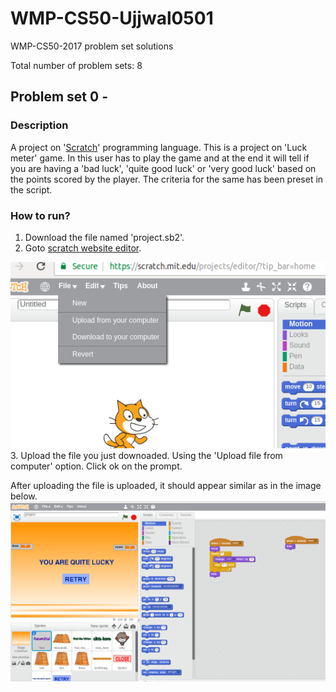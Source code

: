 # WMP-CS50-Ujjwal0501
WMP-CS50-2017 problem set solutions

Total number of problem sets: 8

## Problem set 0 -
### Description
A project on '[Scratch](https://scratch.mit.edu/about)' programming language.
This is a project on 'Luck meter' game. In this user has to play the game and at the end it will tell if you are having a 'bad luck', 'quite good luck' or 'very good luck' based on the points scored by the player.  The criteria for the same has been preset in the script.

### How to run?
1. Download the file named 'project.sb2'.
2. Goto [scratch website editor](https://scratch.mit.edu/projects/editor/?tip_bar=home).

![Scratch online editor](scratch.png)
3. Upload the file you just downoaded. Using the 'Upload file from computer' option. Click ok on the prompt.

After uploading the file is uploaded, it should appear similar as in the image below.
![Project file uploaded](loaded.png)

